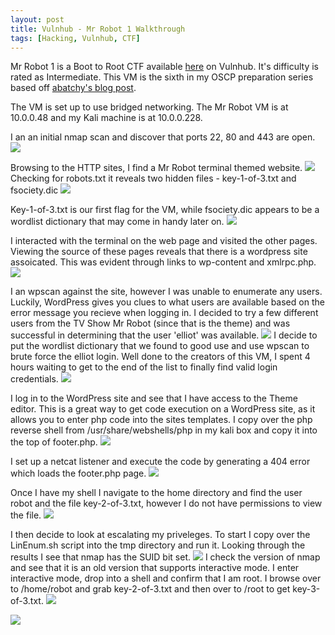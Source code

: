 ```yaml
---
layout: post
title: Vulnhub - Mr Robot 1 Walkthrough
tags: [Hacking, Vulnhub, CTF]
---
```


Mr Robot 1 is a Boot to Root CTF available [here](https://www.vulnhub.com/entry/mr-robot-1,151/) on Vulnhub. It's difficulty is rated as Intermediate. This VM is the sixth in my OSCP preparation series based off [abatchy's blog post](http://www.abatchy.com/2017/02/oscp-like-vulnhub-vms.html). 

The VM is set up to use bridged networking. The Mr Robot VM is at 10.0.0.48 and my Kali machine is at 10.0.0.228.

I an an initial nmap scan and discover that ports 22, 80 and 443 are open. 
![](/img/robot/nmap.png)

Browsing to the HTTP sites, I find a Mr Robot terminal themed website. 
![](/img/robot/site.png)
Checking for robots.txt it reveals two hidden files - key-1-of-3.txt and fsociety.dic
![](/img/robot/robots.png)

Key-1-of-3.txt is our first flag for the VM, while fsociety.dic appears to be a wordlist dictionary that may come in handy later on.
![](/img/robot/key1.png)

I interacted with the terminal on the web page and visited the other pages. Viewing the source of these pages reveals that there is a wordpress site assoicated. This was evident through links to wp-content and xmlrpc.php.
![](/img/robot/sourcecode.png)

I an wpscan against the site, however I was unable to enumerate any users. Luckily, WordPress gives you clues to what users are available based on the error message you recieve when logging in. I decided to try a few different users from the TV Show Mr Robot (since that is the theme) and was successful in determining that the user 'elliot' was available.
![](/img/robot/wordpress.png)
I decide to put the wordlist dictionary that we found to good use and use wpscan to brute force the elliot login. 
Well done to the creators of this VM, I spent 4 hours waiting to get to the end of the list to finally find valid login credentials.
![](/img/robot/wpscan.png)

I log in to the WordPress site and see that I have access to the Theme editor. This is a great way to get code execution on a WordPress site, as it allows you to enter php code into the sites templates. I copy over the php reverse shell from /usr/share/webshells/php in my kali box and copy it into the top of footer.php. 
![](/img/robot/phpshell.png)

I set up a netcat listener and execute the code by generating a 404 error which loads the footer.php page.
![](/img/robot/shell.png)


Once I have my shell I navigate to the home directory and find the user robot and the file key-2-of-3.txt, however I do not have permissions to view the file.
![](/img/robot/key2.png)

I then decide to look at escalating my priveleges. To start I copy over the LinEnum.sh script into the tmp directory and run it. Looking through the results I see that nmap has the SUID bit set.
![](/img/robot/suid.png)
I check the version of nmap and see that it is an old version that supports interactive mode. I enter interactive mode, drop into a shell and confirm that I am root. I browse over to /home/robot and grab key-2-of-3.txt and then over to /root to get key-3-of-3.txt.
![](/img/robot/nmapv.png)

![](/img/robot/flag3.png)
